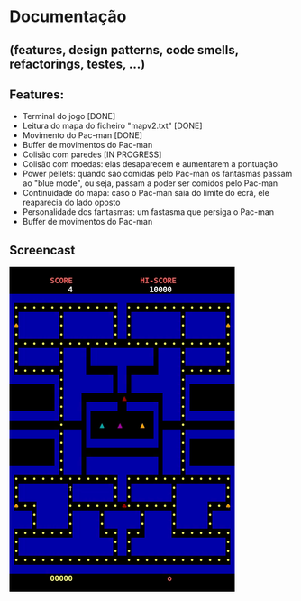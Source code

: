 # Documentação 
## (features, design patterns, code smells, refactorings, testes, ...)

## Features:
- Terminal do jogo [DONE]
- Leitura do mapa do ficheiro "mapv2.txt" [DONE]
- Movimento do Pac-man [DONE]
- Buffer de movimentos do Pac-man
- Colisão com paredes [IN PROGRESS]
- Colisão com moedas: elas desaparecem e aumentarem a pontuação
- Power pellets: quando são comidas pelo Pac-man os fantasmas passam ao "blue mode", ou seja, passam a poder ser comidos pelo Pac-man
- Continuidade do mapa: caso o Pac-man saia do limite do ecrã, ele reaparecia do lado oposto
- Personalidade dos fantasmas: um fastasma que persiga o Pac-man
- Buffer de movimentos do Pac-man  

 ## Screencast
![](./docs/res/pac-man.gif)
